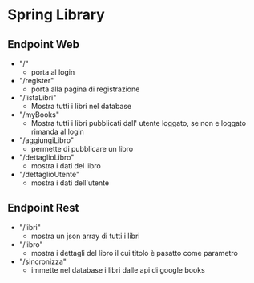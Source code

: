 # Spring Library

## Endpoint Web

- "/"
  - porta al login
- "/register"
  - porta alla pagina di registrazione
- "/listaLibri"
  - Mostra tutti i libri nel database
- "/myBooks"
  - Mostra tutti i libri pubblicati dall' utente loggato, se non e loggato rimanda al login
- "/aggiungiLibro"
  - permette di pubblicare un libro
- "/dettaglioLibro"
  - mostra i dati del libro
- "/dettaglioUtente"
  - mostra i dati dell'utente

 ## Endpoint Rest

 - "/libri"
   - mostra un json array di tutti i libri
 - "/libro"
   - mostra i dettagli del libro il cui titolo è pasatto come parametro
 - "/sincronizza"
   - immette nel database i libri dalle api di google books
